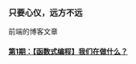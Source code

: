### 只要心仪，远方不远
前端的博客文章

#### [第1期：【函数式编程】我们在做什么？](https://github.com/JudyWayne/blog/issues/1 "第一期：【函数式编程】我们在做什么？")

